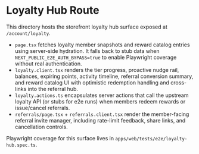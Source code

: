 # Loyalty Hub Route

This directory hosts the storefront loyalty hub surface exposed at `/account/loyalty`.

- `page.tsx` fetches loyalty member snapshots and reward catalog entries using server-side hydration. It falls back to stub data when `NEXT_PUBLIC_E2E_AUTH_BYPASS=true` to enable Playwright coverage without real authentication.
- `loyalty.client.tsx` renders the tier progress, proactive nudge rail, balances, expiring points, activity timeline, referral conversion summary, and reward catalog UI with optimistic redemption handling and cross-links into the referral hub.
- `loyalty.actions.ts` encapsulates server actions that call the upstream loyalty API (or stubs for e2e runs) when members redeem rewards or issue/cancel referrals.
- `referrals/page.tsx` + `referrals.client.tsx` render the member-facing referral invite manager, including rate-limit feedback, share links, and cancellation controls.

Playwright coverage for this surface lives in `apps/web/tests/e2e/loyalty-hub.spec.ts`.
